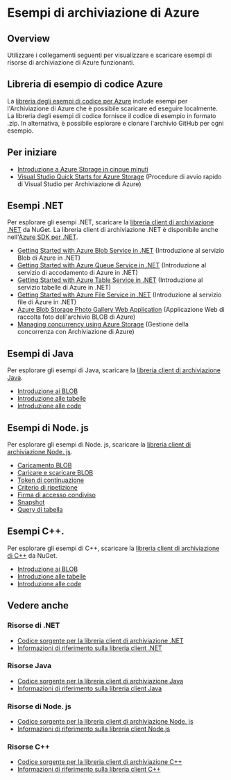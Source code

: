 <properties
	pageTitle="Esempi di archiviazione Azure | Microsoft Azure"
	description="Visualizzare, scaricare ed eseguire codici di esempio e applicazioni per l'Archiviazione di Azure. Individuare la Guida introduttiva agli esempi su BLOB, code, tabelle e file, utilizzando le librerie client di archiviazione .NET, Java, Node. js e C++."
	services="storage"
	documentationCenter="na"
	authors="tamram"
	manager="carmonm"
	editor="tysonn" /> 
<tags
	ms.service="storage"
	ms.devlang="na"
	ms.topic="article"
	ms.tgt_pltfrm="na"
	ms.workload="storage"
	ms.date="09/21/2016"
	ms.author="micurd;tamram" /> 

# Esempi di archiviazione di Azure

## Overview
Utilizzare i collegamenti seguenti per visualizzare e scaricare esempi di risorse di archiviazione di Azure funzionanti.

## Libreria di esempio di codice Azure

La [libreria degli esempi di codice per Azure](https://azure.microsoft.com/documentation/samples/?service=storage) include esempi per l'Archiviazione di Azure che è possibile scaricare ed eseguire localmente. La libreria degli esempi di codice fornisce il codice di esempio in formato .zip. In alternativa, è possibile esplorare e clonare l'archivio GitHub per ogni esempio.

## Per iniziare

* [Introduzione a Azure Storage in cinque minuti](storage-getting-started-guide.md)
* [Visual Studio Quick Starts for Azure Storage](https://github.com/Azure/azure-storage-net/tree/master/Samples/GettingStarted/VisualStudioQuickStarts) (Procedure di avvio rapido di Visual Studio per Archiviazione di Azure)

## Esempi .NET

Per esplorare gli esempi .NET, scaricare la [libreria client di archiviazione .NET](https://www.nuget.org/packages/WindowsAzure.Storage/) da NuGet. La libreria client di archiviazione .NET è disponibile anche nell'[Azure SDK per .NET](https://azure.microsoft.com/downloads/).

* [Getting Started with Azure Blob Service in .NET](https://azure.microsoft.com/documentation/samples/storage-blob-dotnet-getting-started/) (Introduzione al servizio Blob di Azure in .NET)
* [Getting Started with Azure Queue Service in .NET](https://azure.microsoft.com/documentation/samples/storage-queue-dotnet-getting-started/) (Introduzione al servizio di accodamento di Azure in .NET)
* [Getting Started with Azure Table Service in .NET](https://azure.microsoft.com/documentation/samples/storage-table-dotnet-getting-started/) (Introduzione al servizio tabelle di Azure in .NET)
* [Getting Started with Azure File Service in .NET](https://azure.microsoft.com/documentation/samples/storage-file-dotnet-getting-started/) (Introduzione al servizio file di Azure in .NET)
* [Azure Blob Storage Photo Gallery Web Application](https://azure.microsoft.com/documentation/samples/storage-blobs-dotnet-webapp/) (Applicazione Web di raccolta foto dell'archivio BLOB di Azure)
* [Managing concurrency using Azure Storage](https://code.msdn.microsoft.com/Managing-Concurrency-using-56018114) (Gestione della concorrenza con Archiviazione di Azure)

## Esempi di Java

Per esplorare gli esempi di Java, scaricare la [libreria client di archiviazione Java](https://github.com/azure/azure-storage-java).

* [Introduzione ai BLOB](https://github.com/Azure/azure-storage-java/tree/master/microsoft-azure-storage-samples/src/com/microsoft/azure/storage/blob/gettingstarted)
* [Introduzione alle tabelle](https://github.com/Azure/azure-storage-java/tree/master/microsoft-azure-storage-samples/src/com/microsoft/azure/storage/table/gettingtstarted)
* [Introduzione alle code](https://github.com/Azure/azure-storage-java/tree/master/microsoft-azure-storage-samples/src/com/microsoft/azure/storage/queue/gettingstarted)

## Esempi di Node. js

Per esplorare gli esempi di Node. js, scaricare la [libreria client di archiviazione Node. js](https://github.com/Azure/azure-storage-node).

* [Caricamento BLOB](https://github.com/Azure/azure-storage-node/tree/master/examples/blobuploader)
* [Caricare e scaricare BLOB](https://github.com/Azure/azure-storage-node/blob/master/examples/samples/blobuploaddownloadsample.js)
* [Token di continuazione](https://github.com/Azure/azure-storage-node/blob/master/examples/samples/continuationsample.js)
* [Criterio di ripetizione](https://github.com/Azure/azure-storage-node/blob/master/examples/samples/retrypolicysample.js)
* [Firma di accesso condiviso](https://github.com/Azure/azure-storage-node/blob/master/examples/samples/sassample.js)
* [Snapshot](https://github.com/Azure/azure-storage-node/blob/master/examples/samples/snapshotsample.js)
* [Query di tabella](https://github.com/Azure/azure-storage-node/blob/master/examples/samples/tablequerysample.js)

## Esempi C++.

Per esplorare gli esempi di C++, scaricare la [libreria client di archiviazione di C++](https://www.nuget.org/packages/wastorage/) da NuGet.

* [Introduzione ai BLOB](https://github.com/Azure/azure-storage-cpp/tree/master/Microsoft.WindowsAzure.Storage/samples/BlobsGettingStarted)
* [Introduzione alle tabelle](https://github.com/Azure/azure-storage-cpp/tree/master/Microsoft.WindowsAzure.Storage/samples/TablesGettingStarted)
* [Introduzione alle code](https://github.com/Azure/azure-storage-cpp/tree/master/Microsoft.WindowsAzure.Storage/samples/QueuesGettingStarted)

## Vedere anche

### Risorse di .NET

- [Codice sorgente per la libreria client di archiviazione .NET](https://github.com/Azure/azure-storage-net)
- [Informazioni di riferimento sulla libreria client .NET](https://msdn.microsoft.com/library/azure/dn261237.aspx)

### Risorse Java

- [Codice sorgente per la libreria client di archiviazione Java](https://github.com/azure/azure-storage-java)
- [Informazioni di riferimento sulla libreria client Java](http://dl.windowsazure.com/storage/javadoc/)

### Risorse di Node. js

- [Codice sorgente per la libreria client di archiviazione Node. js](https://github.com/Azure/azure-storage-node)
- [Informazioni di riferimento sulla libreria client Node.js](http://dl.windowsazure.com/nodestoragedocs/index.html)

### Risorse C++

- [Codice sorgente per la libreria client di archiviazione C++](https://github.com/Azure/azure-storage-cpp)
- [Informazioni di riferimento sulla libreria client C++](http://azure.github.io/azure-storage-cpp/)

<!---HONumber=AcomDC_0921_2016-->